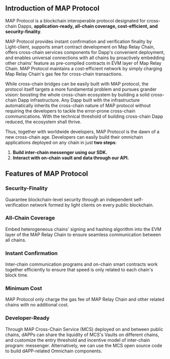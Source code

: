## Introduction of MAP Protocol

MAP Protocol is a blockchain interoperable protocol designated for cross-chain Dapps, **application-ready, all-chain coverage, cost-efficient, and security-finality**.

MAP Protocol provides instant confirmation and verification finality by Light-client, supports smart contract development on Map Relay Chain, offers cross-chain services components for Dapp's convenient deployment, and enables universal connections with all chains by proactively embedding other chains' feature as pre-compiled contracts in EVM layer of Map Relay Chain. MAP Protocol maintains a cost-efficient network by simply charging Map Relay Chain's gas fee for cross-chain transactions.

While cross-chain bridges can be easily built with MAP protocol, the protocol itself targets a more fundamental problem and pursues grander vision: boosting the whole cross-chain ecosystem by building a solid cross-chain Dapp infrastructure. Any Dapp built with the infrastructure automatically inherits the cross-chain nature of MAP protocol without requiring the developers to tackle the error-prone cross-chain communications. With the technical threshold of building cross-chain Dapp reduced, the ecosystem shall thrive.

Thus, together with worldwide developers, MAP Protocol is the dawn of a new cross-chain age. Developers can easily build their omnichain applications deployed on any chain in just **two steps**:

1. **Build inter-chain messenger using our SDK.**
2. **Interact with on-chain vault and data through our API.**


## Features of MAP Protocol 

### Security-Finality
Guarantee blockchain-level security through an independent self-verification network formed by light clients on every public blockchain.

### All-Chain Coverage
Embed heterogeneous chains' signing and hashing algorithm into the EVM layer of the MAP Relay Chain to ensure seamless communication between all chains.

### Instant Confirmation
Inter-chain communication programs and on-chain smart contracts work together efficiently to ensure that speed is only related to each chain's block time.

### Minimum Cost
MAP Protocol only charge the gas fee of MAP Relay Chain and other related chains with no additional cost.

### Developer-Ready
Through MAP Cross-Chain Service (MCS) deployed on and between public chains, dAPPs can share the liquidity of MCS's Vaults on different chains, and customize the entry threshold and incentive model of inter-chain program: messenger. Alternatively, we can use the MCS open source code to build dAPP-related Omnichain components.
